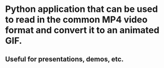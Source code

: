 # Python application that can be used to read in the common MP4 video format and convert it to an animated GIF. 
## Useful for presentations, demos, etc.


